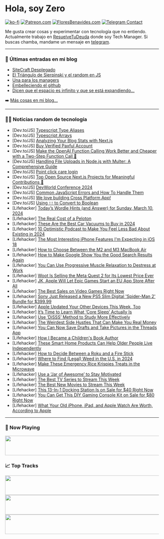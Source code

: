 # Hola, soy Zero

[![ko-fi](https://ko-fi.com/img/githubbutton_sm.svg)](https://ko-fi.com/J3J4N0LUK)
[![Patreon.com](https://img.shields.io/endpoint.svg?url=https%3A%2F%2Fshieldsio-patreon.vercel.app%2Fapi%3Fusername%3Dzerodragon%26type%3Dpatrons&style=for-the-badge)](https://patreon.com/zerodragon)
[![FloresBenavides.com](https://img.shields.io/website?down_message=oops&label=MiBlog&style=for-the-badge&up_message=online&url=https%3A%2F%2Ffloresbenavides.com)](https://floresbenavides.com)
[![Telegram Contact](https://img.shields.io/badge/escr%C3%ADbeme-ZeroDragon-%2326A5E4?style=for-the-badge&logo=telegram)](https://t.me/zerodragon)

Me gusta crear cosas y experimentar con tecnología que no entiendo.
Actualmente trabajo en [ResuelveTuDeuda](http://github.com/resuelve) donde soy Tech Manager.
Si buscas chamba, mandame un mensaje en [telegram](https://t.me/zerodragon).

---

### 📕 Últimas entradas en mi blog
<!-- BLOG-POST-LIST:START -->
- [SiteCraft Desplegado](https://floresbenavides.com/sitecraft-desplegado/)
- [El Triángulo de Sierpinski y el random en JS](https://floresbenavides.com/el-triangulo-de-sierpinski-y-el-random-en-js/)
- [Una para los managers](https://floresbenavides.com/una-para-los-managers/)
- [Embelleciendo el github](https://floresbenavides.com/embelleciendo-el-github/)
- [Dicen que el espacio es infinito y que se está expandiendo…](https://floresbenavides.com/dicen-que-el-espacio-es-infinito-y-que-se-esta-expandiendo/)
<!-- BLOG-POST-LIST:END -->

➡️ [Más cosas en mi blog...](https://floresbenavides.com)

---

### 👨‍💻 Noticias random de tecnología
<!-- TECH-POSTS:START -->
- [Dev.to/JS] [Typescript Type Aliases](https://dev.to/ccsunnydev/typescript-type-aliases-2l94)
- [Dev.to/JS] [Typescript Arrays](https://dev.to/ccsunnydev/typescript-arrays-3ao1)
- [Dev.to/JS] [Analyzing Your Blog Stats with Next.js](https://dev.to/imkarthikeyan/analyzing-your-blog-stats-with-nextjs-22e2)
- [Dev.to/JS] [Buy Verified Paxful Account](https://dev.to/phillipbfowlern/buy-verified-paxful-account-4f9)
- [Dev.to/JS] [Make the OpenAI Function Calling Work Better and Cheaper with a Two-Step Function Call 🚀](https://dev.to/maurerkrisztian/make-the-openai-function-calling-work-better-and-cheaper-with-a-two-step-function-call-1p96)
- [Dev.to/JS] [Handling File Uploads in Node.js with Multer: A Comprehensive Guide](https://dev.to/nitin-rachabathuni/handling-file-uploads-in-nodejs-with-multer-a-comprehensive-guide-3pfc)
- [Dev.to/JS] [Point click care login](https://dev.to/pointclickcarelogin/point-click-care-login-4emj)
- [Dev.to/JS] [Top Open Source Next.js Projects for Meaningful Contributions 💯](https://dev.to/alisamirali/top-open-source-nextjs-projects-for-meaningful-contributions-5hn4)
- [Dev.to/JS] [DevWorld Conference 2024](https://dev.to/imtiaz101325/devworld-conference-2024-k5j)
- [Dev.to/JS] [Common JavaScript Errors and How To Handle Them](https://dev.to/saniyagazala/common-javascript-errors-and-how-to-handle-them-2ghe)
- [Dev.to/JS] [We love building Cross Platform App!](https://dev.to/ponikar/we-love-building-cross-platform-app-4j23)
- [Dev.to/JS] [Using `!!` to Convert to Boolean](https://dev.to/withrvr/using-to-convert-to-boolean-1hhp)
- [Lifehacker] [Today’s Wordle Hints &lpar;and Answer&rpar; for Sunday, March 10, 2024](https://lifehacker.com/entertainment/wordle-hint-answer-today)
- [Lifehacker] [The Real Cost of a Peloton](https://lifehacker.com/money/the-real-cost-of-a-peloton)
- [Lifehacker] [These Are the Best Car Vacuums to Buy in 2024](https://lifehacker.com/home/the-best-car-vacuums)
- [Lifehacker] [10 Optimistic Podcast to Make You Feel Less Bad About Existing in 2024](https://lifehacker.com/entertainment/the-best-optimistic-podcasts)
- [Lifehacker] [The Most Interesting iPhone Features I&#39;m Expecting in iOS 18](https://lifehacker.com/tech/iphone-features-expected-in-ios-18)
- [Lifehacker] [How to Choose Between the M2 and M3 MacBook Air](https://lifehacker.com/tech/m3-versus-m2-macbook-air)
- [Lifehacker] [How to Make Google Show You the Good Search Results Again](https://lifehacker.com/tech/how-to-get-more-accurate-google-search-results)
- [Lifehacker] [You Can Use Progressive Muscle Relaxation to Destress at Work](https://lifehacker.com/work/use-progressive-muscle-relaxation-to-destress-at-work)
- [Lifehacker] [Woot Is Selling the Meta Quest 2 for Its Lowest Price Ever](https://lifehacker.com/tech/the-meta-quest-2-woot-sale)
- [Lifehacker] [JK, Apple Will Let Epic Games Start an EU App Store After All](https://lifehacker.com/tech/apple-blocks-epic-games-from-starting-an-app-store-in-the-eu)
- [Lifehacker] [The Best Sales on Video Games Right Now](https://lifehacker.com/best-video-game-deals)
- [Lifehacker] [Sony Just Released a New PS5 Slim Digital &#39;Spider-Man 2&#39; Bundle for $399.99](https://lifehacker.com/entertainment/sony-ps5-slim-digital-bundle-sale)
- [Lifehacker] [Apple Updated Your Other Devices This Week, Too](https://lifehacker.com/tech/apple-updated-other-devices-this-week)
- [Lifehacker] [It’s Time to Learn What ‘Core Sleep’ Actually Is](https://lifehacker.com/health/what-is-core-sleep-apple-watch)
- [Lifehacker] [Use ‘DiSSS’ Method to Study More Effectively](https://lifehacker.com/family/disss-method-to-study-more-effectively)
- [Lifehacker] [The Weirdest Side Hustles That Can Make You Real Money](https://lifehacker.com/money/the-weirdest-side-hustles-that-can-make-money)
- [Lifehacker] [You Can Now Save Drafts and Take Pictures in the Threads App](https://lifehacker.com/tech/you-can-now-save-drafts-and-take-pictures-in-threads)
- [Lifehacker] [How I Became a Children&#39;s Book Author](https://lifehacker.com/money/how-i-became-a-childrens-book-author)
- [Lifehacker] [These Smart Home Products Can Help Older People Live Independently](https://lifehacker.com/tech/these-smart-home-products-help-older-people-live-at-home)
- [Lifehacker] [How to Decide Between a Roku and a Fire Stick](https://lifehacker.com/tech/roku-vs-fire-tv-stick)
- [Lifehacker] [Where to Find &lpar;Legal&rpar; Weed in the U.S. in 2024](https://lifehacker.com/where-is-weed-legal-in-the-us)
- [Lifehacker] [Make These Emergency Rice Krispies Treats in the Microwave](https://lifehacker.com/food-drink/microwave-rice-krispies-treats-recipe)
- [Lifehacker] [Use a ‘Jar of Awesome’ to Stay Motivated](https://lifehacker.com/work/use-a-jar-of-awesome-to-stay-motivated)
- [Lifehacker] [The Best TV Series to Stream This Week](https://lifehacker.com/entertainment/best-new-tv-series-stream-this-week)
- [Lifehacker] [The Best New Movies to Stream This Week](https://lifehacker.com/entertainment/best-new-movies-stream-this-week)
- [Lifehacker] [This 13-In-1 Docking Station Is on Sale for $40 Right Now](https://lifehacker.com/13-in-1-docking-station-sale)
- [Lifehacker] [You Can Get This DIY Gaming Console Kit on Sale for $80 Right Now](https://lifehacker.com/diy-game-console-sale)
- [Lifehacker] [What Your Old iPhone, iPad, and Apple Watch Are Worth, According to Apple](https://lifehacker.com/tech/what-your-iphone-ipad-and-apple-watch-are-worth)<!-- TECH-POSTS:END -->

---

### 🎵 Now Playing
<a href="https://spotify-now-playing-dun.vercel.app/now-playing?open"><img src="https://spotify-now-playing-dun.vercel.app/now-playing" width="540" height="64"></a>

### 📈 Top Tracks
<a href="https://spotify-now-playing-dun.vercel.app/top-tracks?i=1&open"><img src="https://spotify-now-playing-dun.vercel.app/top-tracks?i=1" width="540" height="64"></a>
<a href="https://spotify-now-playing-dun.vercel.app/top-tracks?i=2&open"><img src="https://spotify-now-playing-dun.vercel.app/top-tracks?i=2" width="540" height="64"></a>
<a href="https://spotify-now-playing-dun.vercel.app/top-tracks?i=3&open"><img src="https://spotify-now-playing-dun.vercel.app/top-tracks?i=3" width="540" height="64"></a>
